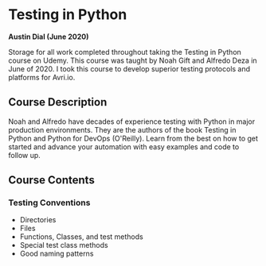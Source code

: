# Testing in Python
**Austin Dial (June 2020)**

Storage for all work completed throughout taking the Testing in Python course on Udemy. This course was taught by Noah Gift and Alfredo Deza in June of 2020. I took this course to develop superior testing protocols and platforms for Avri.io.


## Course Description
Noah and Alfredo have decades of experience testing with Python in major production environments. They are the authors of the book Testing in Python and Python for DevOps (O'Reilly). Learn from the best on how to get started and advance your automation with easy examples and code to follow up. 


## Course Contents
### Testing Conventions
  - Directories
  - Files
  - Functions, Classes, and test methods
  - Special test class methods
  - Good naming patterns

